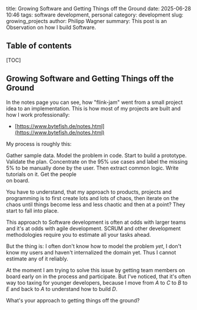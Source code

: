 title: Growing Software and Getting Things off the Ground
date: 2025-06-28 10:46
tags: software development, personal
category: development
slug: growing_projects
author: Philipp Wagner
summary: This post is an Observation on how I build Software.

## Table of contents ##

[TOC]

## Growing Software and Getting Things off the Ground ##

In the notes page you can see, how "flink-jam" went from a small project idea 
to an implementation. This is how most of my projects are built and how I work 
professionally:

* [https://www.bytefish.de/notes.html](https://www.bytefish.de/notes.html)

My process is roughly this:

Gather sample data. Model the problem in code. Start to build a prototype. Validate 
the plan. Concentrate on the 95% use cases and label the missing 5% to be manually 
done by the user. Then extract common logic. Write tutorials on it. Get the people  
on board.

You have to understand, that my approach to products, projects and programming is 
to first create lots and lots of chaos, then iterate on the chaos until things 
become less and less chaotic and then at a point? They start to fall into 
place.

This approach to Software development is often at odds with larger teams and 
it's at odds with agile development. SCRUM and other development methodologies 
require you to estimate all your tasks ahead.

But the thing is: I often don't know how to model the problem *yet*, I don't 
know my users and haven't internalized the domain yet. Thus I cannot estimate 
any of it reliably. 

At the moment I am trying to solve this issue by getting team members on board 
early on in the process and participate. But I've noticed, that it's often way 
too taxing for younger developers, because I move from *A* to *C* to *B* to *E* and 
back to *A* to understand how to build *D*.

What's your approach to getting things off the ground?